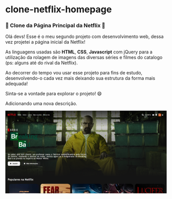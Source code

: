 # clone-netflix-homepage

### :movie_camera: Clone da Página Principal da Netflix :movie_camera:

Olá devs! Esse é o meu segundo projeto com desenvolvimento web, dessa vez projetei a página inicial da Netflix!

As linguagens usadas são **HTML**, **CSS**, **Javascript** com jQuery para a utilização da rolagem de imagens das diversas séries e filmes do catalogo (ps: alguns até do rival da Netflix).

Ao decorrer do tempo vou usar esse projeto para fins de estudo, desenvolvendo-o cada vez mais deixando sua estrutura da forma mais adequada!

Sinta-se a vontade para explorar o projeto! :smile:

Adicionando uma nova descrição.

![alt text](img/captura-netflix.PNG)




